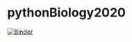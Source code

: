 # pythonBiology2020

[![Binder](https://mybinder.org/badge_logo.svg)](https://mybinder.org/v2/gh/iftachamir/pythonBiology2020.git/HEAD)
